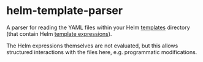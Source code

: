# helm-template-parser

A parser for reading the YAML files within your Helm [templates][1] directory
(that contain Helm [template expressions][2]).

The Helm expressions themselves are not evaluated, but this allows structured
interactions with the files here, e.g. programmatic modifications.

[1]: https://helm.sh/docs/chart_best_practices/templates/
[2]: https://helm.sh/docs/chart_template_guide/function_list/
